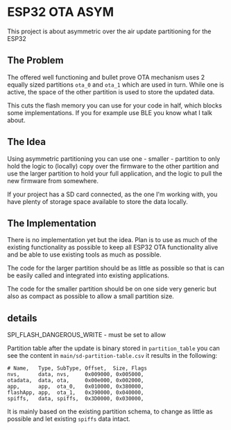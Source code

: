 # ESP32 OTA ASYM

This project is about asymmetric over the air update partitioning for the ESP32

## The Problem

The offered well functioning and bullet prove OTA mechanism uses 2 equally sized partitions 
`ota_0` and `ota_1` which are used in turn. While one is active, the space of the other partition
is used to store the updated data.

This cuts the flash memory you can use for your code in half, which blocks some implementations.
If you for example use BLE you know what I talk about. 

## The Idea

Using asymmetric partitioning you can use one - smaller - partition to only hold the logic to 
(locally) copy over the firmware to the other partition and use the larger partition to hold
your full application, and the logic to pull the new firmware from somewhere.  

If your project has a SD card connected, as the one I'm working with, you have plenty of storage space
available to store the data locally.

## The Implementation

There is no implementation yet but the idea. Plan is to use as much of the existing functionality 
as possible to keep all ESP32 OTA functionality alive and be able to use existing tools as much as
possible.

The code for the larger partition should be as little as possible so that is can be easily called and
integrated into existing applications.

The code for the smaller partition should be on one side very generic but also as compact as possible
to allow a small partition size.

## details

SPI_FLASH_DANGEROUS_WRITE - must be set to allow

Partition table after the update is binary stored in `partition_table` you
can see the content in `main/sd-partition-table.csv` it results in the following:

    # Name,   Type, SubType, Offset,  Size, Flags
    nvs,      data, nvs,     0x009000, 0x005000,
    otadata,  data, ota,     0x00e000, 0x002000,
    app,      app,  ota_0,   0x010000, 0x380000,
    flashApp, app,  ota_1,   0x390000, 0x040000,
    spiffs,   data, spiffs,  0x3D0000, 0x030000,

It is mainly based on the existing partition schema, to change as little as possible
and let existing `spiffs` data intact.